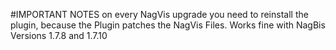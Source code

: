 #IMPORTANT NOTES
on every NagVis upgrade you need to reinstall the plugin, because the Plugin patches the NagVis Files.
Works fine with NagBis Versions 1.7.8 and 1.7.10